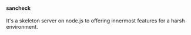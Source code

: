 #### sancheck
It's a skeleton server on node.js to offering innermost features for a harsh environment.
